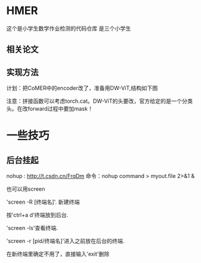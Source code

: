 # HMER
这个是小学生数学作业检测的代码仓库
是三个小学生


## 相关论文


## 实现方法
计划：把CoMER中的encoder改了，准备用DW-ViT,结构如下图

注意：拼接函数可以考虑torch.cat。DW-ViT的头要改，官方给定的是一个分类头。在改forward过程中要加mask！



# 一些技巧
## 后台挂起
   nohup : http://t.csdn.cn/FrqDm
   命令：nohup command > myout.file 2>&1 &
   
   也可以用screen
   
   'screen -R [终端名]'. 新建终端
   
   按'ctrl+a d'终端放到后台. 
   
   'screen -ls'查看终端. 
   
   'screen -r [pid/终端名]'进入之前放在后台的终端.
   
   在新终端里确定不用了，直接输入'exit'删除
 
